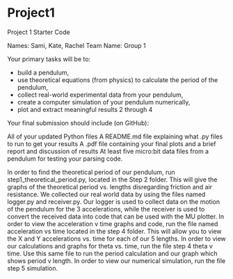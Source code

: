 # Project1
Project 1 Starter Code

Names: Sami, Kate, Rachel
Team Name: Group 1

Your primary tasks will be to:

- build a pendulum,
- use theoretical equations (from physics) to calculate the period of the pendulum,
- collect real-world experimental data from your pendulum,
- create a computer simulation of your pendulum numerically,
- plot and extract meaningful results 2 through 4

Your final submission should include (on GitHub):

All of your updated Python files
A README.md file explaining what .py files to run to get your results
A .pdf file containing your final plots and a brief report and discussion of results
At least five micro:bit data files from a pendulum for testing your parsing code.


In order to find the theoretical period of our pendulum, run step1_theoretical_period.py, located in the Step 2 folder. This will give the graphs of the theoretical period vs. lengths disregarding friction and air resistance. We collected our real world data by using the files named logger.py and receiver.py. Our logger is used to collect data on the motion of the pendulum for the 3 accelerations, while the receiver is used to convert the received data into code that can be used with the MU plotter. In order to view the acceleration v time graphs and code, run the file named acceleration vs time located in the step 4 folder. This will allow you to view the X and Y accelerations vs. time for each of our 5 lengths. In order to view our calculations and graphs for theta vs. time, run the file step 4 theta v time. Use this same file to run the period calculation and our graph which shows period v length. In order to view our numerical simulation, run the file step 5 simulation.